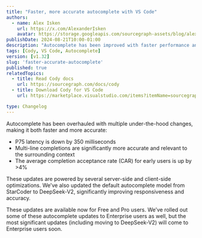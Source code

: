 ```yaml
---
title: "Faster, more accurate autocomplete with VS Code"
authors:
  - name: Alex Isken
    url: https://x.com/AlexanderIsken
    avatar: https://storage.googleapis.com/sourcegraph-assets/blog/alex_avatar.png
publishDate: 2024-08-21T10:00-01:00
description: "Autocomplete has been improved with faster performance and greater accuracy, including a 350-millisecond reduction in latency and a 4% increase in completion acceptance rate. The update features the new DeepSeek-V2 model and is available to Free and Pro users, with full rollout to Enterprise users coming soon."
tags: [Cody, VS Code, Autocomplete]
version: [v1.32]
slug: 'faster-accurate-autocomplete'
published: true
relatedTopics:
  - title: Read Cody docs
    url: https://sourcegraph.com/docs/cody
  - title: Download Cody for VS Code
    url: https://marketplace.visualstudio.com/items?itemName=sourcegraph.cody-ai

type: Changelog
---
```


Autocomplete has been overhauled with multiple under-the-hood changes, making it both faster and more accurate:

- P75 latency is down by 350 milliseconds
- Multi-line completions are significantly more accurate and relevant to the surrounding context
- The average completion acceptance rate (CAR) for early users is up by >4%

These updates are powered by several server-side and client-side optimizations. We’ve also updated the default autocomplete model from StarCoder to DeepSeek-V2, significantly improving responsiveness and accuracy.

These updates are available now for Free and Pro users. We’ve rolled out some of these autocomplete updates to Enterprise users as well, but the most significant updates (including moving to DeepSeek-V2) will come to Enterprise users soon.
